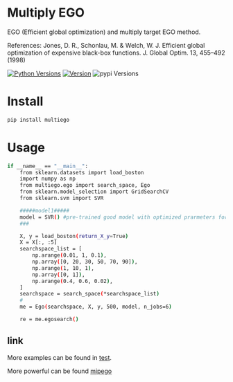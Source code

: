 # Multiply EGO

EGO (Efficient global optimization) and multiply target EGO method.

References:
Jones, D. R., Schonlau, M. & Welch, W. J. Efficient global optimization of expensive black-box functions. J. Global
Optim. 13, 455–492 (1998)

[![Python Versions](https://img.shields.io/pypi/pyversions/multiego.svg)](https://pypi.org/project/multiego/)
[![Version](https://img.shields.io/github/tag/MGEdata/multiego.svg)](https://github.com/MGEdata/multiego/releases/latest)
![pypi Versions](https://badge.fury.io/py/multiego.svg)

# Install

```bash
pip install multiego
```

# Usage

```bash
if __name__ == "__main__":
    from sklearn.datasets import load_boston
    import numpy as np
    from multiego.ego import search_space, Ego
    from sklearn.model_selection import GridSearchCV
    from sklearn.svm import SVR

    #####model1#####
    model = SVR() #pre-trained good model with optimized prarmeters for special features
    ###

    X, y = load_boston(return_X_y=True)
    X = X[:, :5] 
    searchspace_list = [
        np.arange(0.01, 1, 0.1),
        np.array([0, 20, 30, 50, 70, 90]),
        np.arange(1, 10, 1),
        np.array([0, 1]),
        np.arange(0.4, 0.6, 0.02),
    ]
    searchspace = search_space(*searchspace_list)
    #
    me = Ego(searchspace, X, y, 500, model, n_jobs=6)

    re = me.egosearch()
```

link
-----------
More examples can be found in [test](https://github.com/MGEdata/multiego/tree/master/test).

More powerful can be found  [mipego](https://github.com/wangronin/MIP-EGO)